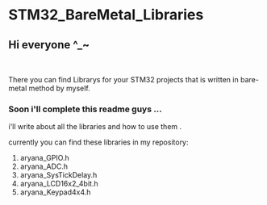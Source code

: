 # STM32_BareMetal_Libraries
<h2>Hi everyone ^_~ </h2> <br>
<p>There you can find Librarys for your STM32 projects that is written in bare-metal method by myself.</p>

<h3>Soon i'll complete this readme guys ... </h3>
i'll write about all the  libraries and how to use them .

currently you can find these libraries in my repository:
<ol>
  <li>aryana_GPIO.h</li>
  <li>aryana_ADC.h</li>
  <li>aryana_SysTickDelay.h</li>
  <li>aryana_LCD16x2_4bit.h</li>
  <li>aryana_Keypad4x4.h</li>
</ol>
